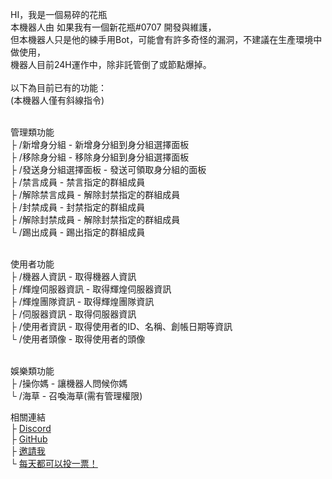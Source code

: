 HI，我是一個易碎的花瓶<br/>
本機器人由 如果我有一個新花瓶#0707 開發與維護，<br/>
但本機器人只是他的練手用Bot，可能會有許多奇怪的漏洞，不建議在生產環境中做使用，<br/>
機器人目前24H運作中，除非託管倒了或節點爆掉。<br/><br/>
以下為目前已有的功能：<br/>
(本機器人僅有斜線指令)<br/><br/>

管理類功能<br/>
├ /新增身分組 - 新增身分組到身分組選擇面板<br/>
├ /移除身分組 - 移除身分組到身分組選擇面板<br/>
├ /發送身分組選擇面板 - 發送可領取身分組的面板<br/>
├ /禁言成員 - 禁言指定的群組成員<br/>
├ /解除禁言成員 - 解除封禁指定的群組成員<br/>
├ /封禁成員 - 封禁指定的群組成員<br/>
├ /解除封禁成員 - 解除封禁指定的群組成員<br/>
└ /踢出成員 - 踢出指定的群組成員<br/><br/>

使用者功能<br/>
├ /機器人資訊 - 取得機器人資訊<br/>
├ /輝煌伺服器資訊 - 取得輝煌伺服器資訊<br/>
├ /輝煌團隊資訊 - 取得輝煌團隊資訊<br/>
├ /伺服器資訊 - 取得伺服器資訊<br/>
├ /使用者資訊 - 取得使用者的ID、名稱、創帳日期等資訊<br/>
└ /使用者頭像 - 取得使用者的頭像<br/><br/>

娛樂類功能<br/>
├ /操你媽 - 讓機器人問候你媽<br/>
└ /海草 - 召喚海草(需有管理權限)<br/>

相關連結<br/>
├ [Discord](https://discord.gg/5MHGpAFGEN)<br/>
├ [GitHub](https://github.com/RICE0707/Elysia_Js_V2)<br/>
├ [邀請我](https://discord.com/api/oauth2/authorize?client_id=1032948551107497994&permissions=8&scope=bot)<br/>
└ [每天都可以投一票！](https://discordservers.tw/bots/1032948551107497994)<br/>